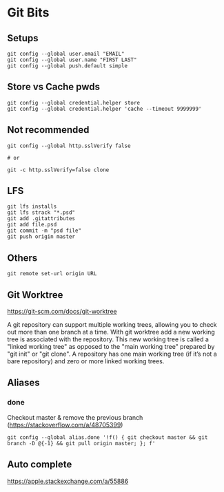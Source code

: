 # Git Bits

## Setups

```
git config --global user.email "EMAIL"
git config --global user.name "FIRST LAST"
git config --global push.default simple 
```

## Store vs Cache pwds

```
git config --global credential.helper store
git config --global credential.helper 'cache --timeout 9999999'
```

## Not recommended

```
git config --global http.sslVerify false

# or

git -c http.sslVerify=false clone
```



## LFS

```
git lfs installs
git lfs strack "*.psd"
git add .gitattributes
git add file.psd
git commit -m "psd file"
git push origin master
```


## Others

```
git remote set-url origin URL
```

## Git Worktree

https://git-scm.com/docs/git-worktree

A git repository can support multiple working trees, allowing you to check out more than one branch at a time. With git worktree add a new working tree is associated with the repository. This new working tree is called a "linked working tree" as opposed to the "main working tree" prepared by "git init" or "git clone". A repository has one main working tree (if it’s not a bare repository) and zero or more linked working trees.

## Aliases

### done

Checkout master & remove the previous branch (https://stackoverflow.com/a/48705399)

```
git config --global alias.done '!f() { git checkout master && git branch -D @{-1} && git pull origin master; }; f'
```

## Auto complete

https://apple.stackexchange.com/a/55886



